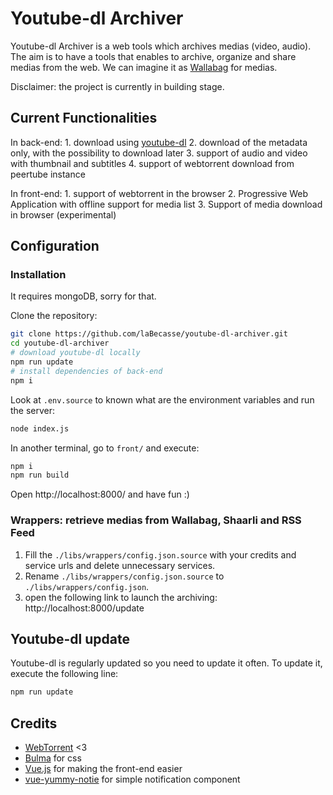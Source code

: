 # Youtube-dl Archiver

Youtube-dl Archiver is a web tools which archives medias (video, audio). The aim is to have a tools that enables to archive, organize and share medias from the web. We can imagine it as [Wallabag](https://wallabag.org/) for medias.

Disclaimer: the project is currently in building stage. 

## Current Functionalities

In back-end:
    1. download using [youtube-dl](http://ytdl-org.github.io/youtube-dl/)
    2. download of the metadata only, with the possibility to download later
    3. support of audio and video with thumbnail and subtitles
    4. support of webtorrent download from peertube instance

In front-end:
    1. support of webtorrent in the browser
    2. Progressive Web Application with offline support for media list
    3. Support of media download in browser (experimental)
    

## Configuration 

### Installation

It requires mongoDB, sorry for that.

Clone the repository:
```sh
git clone https://github.com/laBecasse/youtube-dl-archiver.git
cd youtube-dl-archiver
# download youtube-dl locally
npm run update
# install dependencies of back-end
npm i
```
Look at `.env.source` to known what are the environment variables and run the server:
```sh 
node index.js
```
In another terminal, go to `front/` and execute:
```sh
npm i
npm run build
```

Open http://localhost:8000/ and have fun :)

### Wrappers: retrieve medias from Wallabag, Shaarli and RSS Feed
1. Fill the `./libs/wrappers/config.json.source` with your credits and service urls and delete unnecessary services.
2. Rename `./libs/wrappers/config.json.source` to `./libs/wrappers/config.json`.
3. open the following link to launch the archiving: http://localhost:8000/update

## Youtube-dl update

Youtube-dl is regularly updated so you need to update it often. To update it, execute the following line:

```bash 
npm run update
```
## Credits

- [WebTorrent](https://webtorrent.io/) <3
- [Bulma](https://bulma.io/) for css
- [Vue.js](https://vuejs.org/) for making the front-end easier
- [vue-yummy-notie](https://github.com/Yuyz0112/vue-notie) for simple notification component
